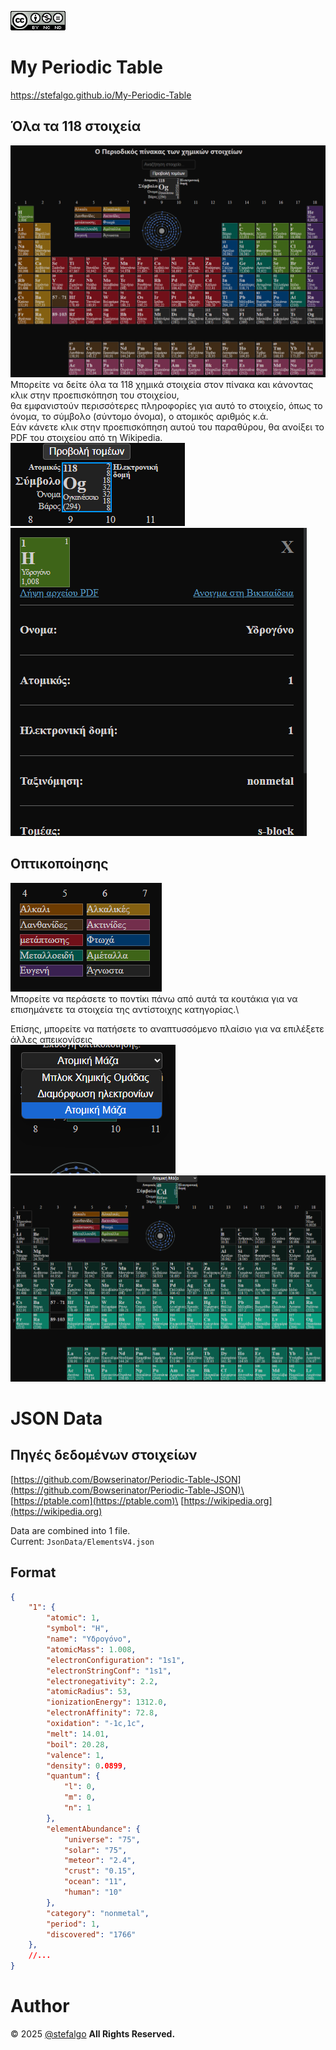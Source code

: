 [![by-nc-nd](docs/images/by_nc_nd_4_0.png)](https://creativecommons.org/licenses/by-nc-nd/4.0/)

# My Periodic Table
https://stefalgo.github.io/My-Periodic-Table

## Όλα τα 118 στοιχεία
![image](docs/images/PeriodicTable.png)\
Μπορείτε να δείτε όλα τα 118 χημικά στοιχεία στον πίνακα και κάνοντας κλικ στην προεπισκόπηση του στοιχείου,\
θα εμφανιστούν περισσότερες πληροφορίες για αυτό το στοιχείο, όπως το όνομα, το σύμβολο (σύντομο όνομα), ο ατομικός αριθμός κ.ά.\
Εάν κάνετε κλικ στην προεπισκόπηση αυτού του παραθύρου, θα ανοίξει το PDF του στοιχείου από τη Wikipedia.
![image](docs/images/Closeup.png)\
![image](docs/images/InfoWindow.png)


## Οπτικοποίησης
![image](docs/images/Highlights.png)\
Μπορείτε να περάσετε το ποντίκι πάνω από αυτά τα κουτάκια για να επισημάνετε τα στοιχεία της αντίστοιχης κατηγορίας.\

Επίσης, μπορείτε να πατήσετε το αναπτυσσόμενο πλαίσιο για να επιλέξετε άλλες απεικονίσεις\
![image](docs/images/Dropdown.png)\
![image](docs/images/Mass.png)

# JSON Data
## Πηγές δεδομένων στοιχείων
[https://github.com/Bowserinator/Periodic-Table-JSON](https://github.com/Bowserinator/Periodic-Table-JSON)\
[https://ptable.com](https://ptable.com)\
[https://wikipedia.org](https://wikipedia.org)

Data are combined into 1 file.\
Current: `JsonData/ElementsV4.json`
## Format
```json
{
    "1": {
        "atomic": 1,
        "symbol": "H",
        "name": "Υδρογόνο",
        "atomicMass": 1.008,
        "electronConfiguration": "1s1",
        "electronStringConf": "1s1",
        "electronegativity": 2.2,
        "atomicRadius": 53,
        "ionizationEnergy": 1312.0,
        "electronAffinity": 72.8,
        "oxidation": "-1c,1c",
        "melt": 14.01,
        "boil": 20.28,
        "valence": 1,
        "density": 0.0899,
        "quantum": {
            "l": 0,
            "m": 0,
            "n": 1
        },
        "elementAbundance": {
            "universe": "75",
            "solar": "75",
            "meteor": "2.4",
            "crust": "0.15",
            "ocean": "11",
            "human": "10"
        },
        "category": "nonmetal",
        "period": 1,
        "discovered": "1766"
    },
    //...
}
```

# Author
&copy; 2025 [@stefalgo](https://github.com/stefalgo) **All Rights Reserved.**
